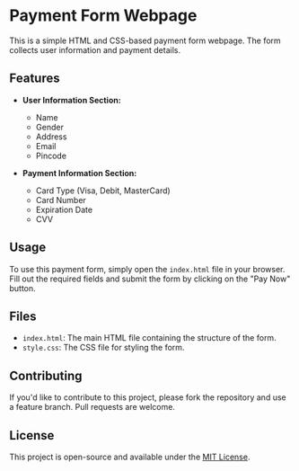 # Payment Form Webpage

This is a simple HTML and CSS-based payment form webpage. The form collects user information and payment details.

## Features

- **User Information Section:** 
  - Name
  - Gender
  - Address
  - Email
  - Pincode

- **Payment Information Section:**
  - Card Type (Visa, Debit, MasterCard)
  - Card Number
  - Expiration Date
  - CVV

## Usage

To use this payment form, simply open the `index.html` file in your browser. Fill out the required fields and submit the form by clicking on the "Pay Now" button.

## Files

- `index.html`: The main HTML file containing the structure of the form.
- `style.css`: The CSS file for styling the form.


## Contributing

If you'd like to contribute to this project, please fork the repository and use a feature branch. Pull requests are welcome.

## License

This project is open-source and available under the [MIT License](LICENSE).
